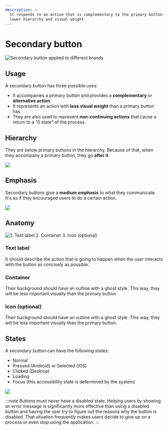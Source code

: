 ```yaml
---
description: >-
  It responds to an action that is complementary to the primary button with a
  lower hierarchy and visual weight.
---
```


# Secondary button

![Secondary button applied to different brands](../img/typology_secondary.png)

## Usage

A secondary button has three possible uses:

* It accompanies a primary button and provides a **complementary** or **alternative action**. 
* It represents an action with **less visual weight** than a primary button has. 
* They are also used to represent **non-continuing actions** that cause a return to a “0 state” of the process.

## Hierarchy

They are below primary buttons in the hierarchy. Because of that, when they accompany a primary button, they go **after it**.

![](../img/typology_secondary_hierarchy.png)

## Emphasis

Secondary buttons give a **medium emphasis** to what they communicate. It's as if they encouraged users to do a certain action.

![](../img/typology_secondary_emphasis.png)

## Anatomy

![1. Text label    2. Container    3. Icon \(optional\)](../img/typology_secondary_anatomy.png)

### Text label

It should describe the action that is going to happen when the user interacts with the button as concisely as possible.

### Container

Their background should have an outline with a ghost style. This way, they will be less important visually than the primary button.

### Icon \(optional\)

Their background should have an outline with a ghost style. This way, they will be less important visually than the primary button.

## States

A secondary button can have the following states:

* Normal
* Pressed \(Android\) or Selected \(iOS\)
* Clicked \(Desktop\)
* Loading
* Focus \(this accessibility state is determined by the system\)

![](../img/typology_secondary_states.png)

:::note
Buttons must never have a disabled state. Helping users by showing an error message is significantly more effective than using a disabled button and having the user try to figure out the reasons why the button is disabled. That situation frequently makes users decide to give up on a process or even stop using the application.
:::

